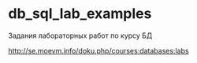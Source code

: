 # db_sql_lab_examples
Задания лабораторных работ по курсу БД

http://se.moevm.info/doku.php/courses:databases:labs

